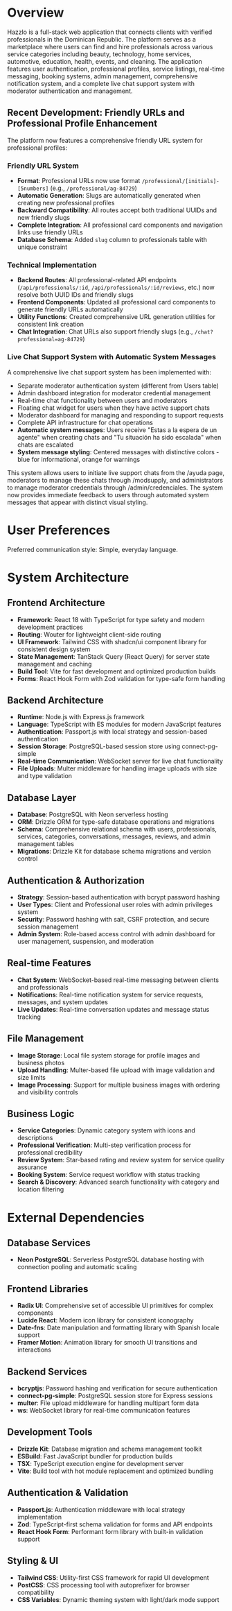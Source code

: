 # Overview

Hazzlo is a full-stack web application that connects clients with verified professionals in the Dominican Republic. The platform serves as a marketplace where users can find and hire professionals across various service categories including beauty, technology, home services, automotive, education, health, events, and cleaning. The application features user authentication, professional profiles, service listings, real-time messaging, booking systems, admin management, comprehensive notification system, and a complete live chat support system with moderator authentication and management.

## Recent Development: Friendly URLs and Professional Profile Enhancement

The platform now features a comprehensive friendly URL system for professional profiles:

### Friendly URL System
- **Format**: Professional URLs now use format `/professional/[initials]-[5numbers]` (e.g., `/professional/ag-84729`)
- **Automatic Generation**: Slugs are automatically generated when creating new professional profiles
- **Backward Compatibility**: All routes accept both traditional UUIDs and new friendly slugs
- **Complete Integration**: All professional card components and navigation links use friendly URLs
- **Database Schema**: Added `slug` column to professionals table with unique constraint

### Technical Implementation
- **Backend Routes**: All professional-related API endpoints (`/api/professionals/:id`, `/api/professionals/:id/reviews`, etc.) now resolve both UUID IDs and friendly slugs
- **Frontend Components**: Updated all professional card components to generate friendly URLs automatically
- **Utility Functions**: Created comprehensive URL generation utilities for consistent link creation
- **Chat Integration**: Chat URLs also support friendly slugs (e.g., `/chat?professional=ag-84729`)

### Live Chat Support System with Automatic System Messages

A comprehensive live chat support system has been implemented with:
- Separate moderator authentication system (different from Users table)
- Admin dashboard integration for moderator credential management
- Real-time chat functionality between users and moderators
- Floating chat widget for users when they have active support chats
- Moderator dashboard for managing and responding to support requests
- Complete API infrastructure for chat operations
- **Automatic system messages**: Users receive "Estas a la espera de un agente" when creating chats and "Tu situación ha sido escalada" when chats are escalated
- **System message styling**: Centered messages with distinctive colors - blue for informational, orange for warnings

This system allows users to initiate live support chats from the /ayuda page, moderators to manage these chats through /modsupply, and administrators to manage moderator credentials through /admin/credenciales. The system now provides immediate feedback to users through automated system messages that appear with distinct visual styling.

# User Preferences

Preferred communication style: Simple, everyday language.

# System Architecture

## Frontend Architecture
- **Framework**: React 18 with TypeScript for type safety and modern development practices
- **Routing**: Wouter for lightweight client-side routing
- **UI Framework**: Tailwind CSS with shadcn/ui component library for consistent design system
- **State Management**: TanStack Query (React Query) for server state management and caching
- **Build Tool**: Vite for fast development and optimized production builds
- **Forms**: React Hook Form with Zod validation for type-safe form handling

## Backend Architecture
- **Runtime**: Node.js with Express.js framework
- **Language**: TypeScript with ES modules for modern JavaScript features
- **Authentication**: Passport.js with local strategy and session-based authentication
- **Session Storage**: PostgreSQL-based session store using connect-pg-simple
- **Real-time Communication**: WebSocket server for live chat functionality
- **File Uploads**: Multer middleware for handling image uploads with size and type validation

## Database Layer
- **Database**: PostgreSQL with Neon serverless hosting
- **ORM**: Drizzle ORM for type-safe database operations and migrations
- **Schema**: Comprehensive relational schema with users, professionals, services, categories, conversations, messages, reviews, and admin management tables
- **Migrations**: Drizzle Kit for database schema migrations and version control

## Authentication & Authorization
- **Strategy**: Session-based authentication with bcrypt password hashing
- **User Types**: Client and Professional user roles with admin privileges system
- **Security**: Password hashing with salt, CSRF protection, and secure session management
- **Admin System**: Role-based access control with admin dashboard for user management, suspension, and moderation

## Real-time Features
- **Chat System**: WebSocket-based real-time messaging between clients and professionals
- **Notifications**: Real-time notification system for service requests, messages, and system updates
- **Live Updates**: Real-time conversation updates and message status tracking

## File Management
- **Image Storage**: Local file system storage for profile images and business photos
- **Upload Handling**: Multer-based file upload with image validation and size limits
- **Image Processing**: Support for multiple business images with ordering and visibility controls

## Business Logic
- **Service Categories**: Dynamic category system with icons and descriptions
- **Professional Verification**: Multi-step verification process for professional credibility
- **Review System**: Star-based rating and review system for service quality assurance
- **Booking System**: Service request workflow with status tracking
- **Search & Discovery**: Advanced search functionality with category and location filtering

# External Dependencies

## Database Services
- **Neon PostgreSQL**: Serverless PostgreSQL database hosting with connection pooling and automatic scaling

## Frontend Libraries
- **Radix UI**: Comprehensive set of accessible UI primitives for complex components
- **Lucide React**: Modern icon library for consistent iconography
- **Date-fns**: Date manipulation and formatting library with Spanish locale support
- **Framer Motion**: Animation library for smooth UI transitions and interactions

## Backend Services
- **bcryptjs**: Password hashing and verification for secure authentication
- **connect-pg-simple**: PostgreSQL session store for Express sessions
- **multer**: File upload middleware for handling multipart form data
- **ws**: WebSocket library for real-time communication features

## Development Tools
- **Drizzle Kit**: Database migration and schema management toolkit
- **ESBuild**: Fast JavaScript bundler for production builds
- **TSX**: TypeScript execution engine for development server
- **Vite**: Build tool with hot module replacement and optimized bundling

## Authentication & Validation
- **Passport.js**: Authentication middleware with local strategy implementation
- **Zod**: TypeScript-first schema validation for forms and API endpoints
- **React Hook Form**: Performant form library with built-in validation support

## Styling & UI
- **Tailwind CSS**: Utility-first CSS framework for rapid UI development
- **PostCSS**: CSS processing tool with autoprefixer for browser compatibility
- **CSS Variables**: Dynamic theming system with light/dark mode support